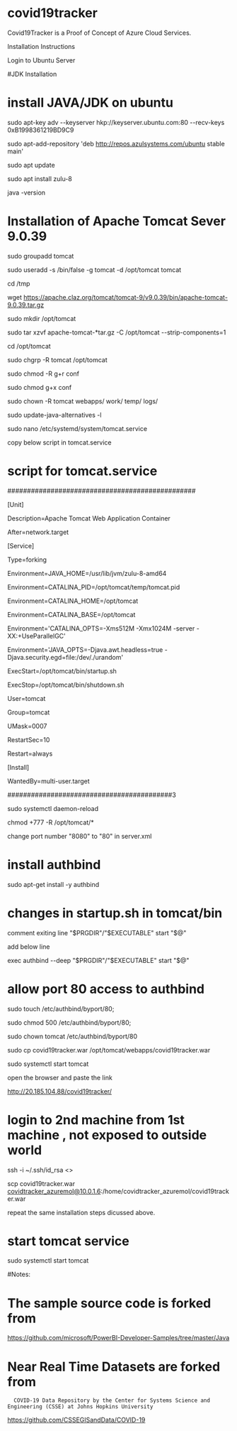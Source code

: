 # covid19tracker

Covid19Tracker is a Proof of Concept of Azure Cloud Services.

Installation Instructions 

Login to Ubuntu Server


#JDK Installation

# install JAVA/JDK on ubuntu 

sudo apt-key adv --keyserver hkp://keyserver.ubuntu.com:80 --recv-keys 0xB1998361219BD9C9

sudo apt-add-repository 'deb http://repos.azulsystems.com/ubuntu stable main'


sudo apt update

sudo apt install zulu-8

java -version

# Installation of Apache Tomcat Sever 9.0.39

sudo groupadd tomcat

sudo useradd -s /bin/false -g tomcat -d /opt/tomcat tomcat

cd /tmp

wget https://apache.claz.org/tomcat/tomcat-9/v9.0.39/bin/apache-tomcat-9.0.39.tar.gz

sudo mkdir /opt/tomcat

sudo tar xzvf apache-tomcat-*tar.gz -C /opt/tomcat --strip-components=1

cd /opt/tomcat

sudo chgrp -R tomcat /opt/tomcat

sudo chmod -R g+r conf

sudo chmod g+x conf

sudo chown -R tomcat webapps/ work/ temp/ logs/

sudo update-java-alternatives -l

sudo nano /etc/systemd/system/tomcat.service

copy below script in tomcat.service

# script for tomcat.service 
################################################

[Unit]

Description=Apache Tomcat Web Application Container

After=network.target


[Service]

Type=forking


Environment=JAVA_HOME=/usr/lib/jvm/zulu-8-amd64

Environment=CATALINA_PID=/opt/tomcat/temp/tomcat.pid

Environment=CATALINA_HOME=/opt/tomcat

Environment=CATALINA_BASE=/opt/tomcat

Environment='CATALINA_OPTS=-Xms512M -Xmx1024M -server -XX:+UseParallelGC'

Environment='JAVA_OPTS=-Djava.awt.headless=true -Djava.security.egd=file:/dev/./urandom'


ExecStart=/opt/tomcat/bin/startup.sh

ExecStop=/opt/tomcat/bin/shutdown.sh

User=tomcat

Group=tomcat

UMask=0007

RestartSec=10

Restart=always

[Install]

WantedBy=multi-user.target

##########################################3


sudo systemctl daemon-reload

chmod +777 -R /opt/tomcat/*

change port number "8080" to "80" in server.xml


# install authbind


 sudo apt-get install -y authbind 
 

# changes in startup.sh in tomcat/bin 

comment exiting line "$PRGDIR"/"$EXECUTABLE" start "$@"

add below line 

exec authbind --deep  "$PRGDIR"/"$EXECUTABLE" start "$@"


# allow port 80 access to authbind 


sudo touch /etc/authbind/byport/80; 

sudo chmod 500 /etc/authbind/byport/80; 

sudo chown tomcat /etc/authbind/byport/80

sudo cp covid19tracker.war /opt/tomcat/webapps/covid19tracker.war

sudo systemctl start tomcat

open the browser and paste the link 

http://20.185.104.88/covid19tracker/


# login to 2nd machine from 1st machine , not exposed to outside world

ssh -i ~/.ssh/id_rsa <<ip-address>>


scp covid19tracker.war covidtracker_azuremol@10.0.1.6:/home/covidtracker_azuremol/covid19tracker.war


repeat the same installation steps dicussed above.



# start tomcat service 


sudo systemctl start tomcat

#Notes: 

# The sample source code is forked from 

https://github.com/microsoft/PowerBI-Developer-Samples/tree/master/Java


# Near Real Time Datasets are forked from  
      COVID-19 Data Repository by the Center for Systems Science and Engineering (CSSE) at Johns Hopkins University
   
  
  https://github.com/CSSEGISandData/COVID-19
  
  

